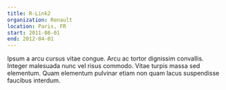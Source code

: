 ```yaml
---
title: R-Link2
organization: Renault
location: Paris, FR
start: 2011-08-01
end: 2012-04-01
---
```


Ipsum a arcu cursus vitae congue. Arcu ac tortor dignissim convallis. Integer malesuada nunc vel risus commodo. Vitae turpis massa sed elementum. Quam elementum pulvinar etiam non quam lacus suspendisse faucibus interdum.
